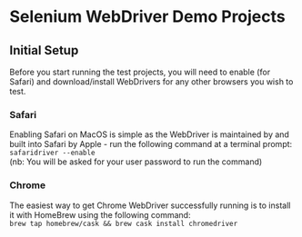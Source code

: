 # Selenium WebDriver Demo Projects
## Initial Setup
Before you start running the test projects, you will need to enable (for Safari) and download/install WebDrivers for any other browsers you wish to test.

### Safari
Enabling Safari on MacOS is simple as the WebDriver is maintained by and built into Safari by Apple - run the following command at a terminal prompt:
<br />`safaridriver --enable`
<br />(nb: You will be asked for your user password to run the command)

### Chrome
The easiest way to get Chrome WebDriver successfully running is to install it with HomeBrew using the following command:
<br />`brew tap homebrew/cask && brew cask install chromedriver`


